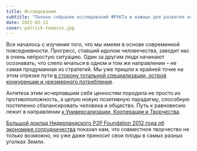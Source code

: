 ```yaml
---
title: Исследования
subtitle: "Полное собрание исследований ФРУКТа в важных для развития направлениях"
date: 2022-02-12
cover: patrick-tomasso.jpg
---
```


Все началось с изучения того, что мы имеем в основе современной повседневности. Прогресс, ставший идолом человечества, заводит нас в очень непростую ситуацию. Один за другим люди начинают осознавать, что слепо мчаться в одном и том же направлении – не самая продуманная из стратегий. Мы уже пришли к крайней точке на этом отрезке пути [в сторону тотальной специализации, острой конкуренции и чрезмерного потребления](./from/index.md).

Антитеза этим исчерпавшим себя ценностям породила не просто их противоположность, а целую новую позитивную парадигму, способную постепенно сбалансировать человека и общество. Путь к равновесию лежит в направлении [к Универсализации, Кооперации и Творчества](./to/index.md).

[Большой доклад Нидерландского P2P Foundation 2012 года об экономике сотрудничества](./collab-economy/index.md) показал нам, что совместное творчество не только возможно, но уже даже приносит свои плоды в самых разных уголках Земли.
